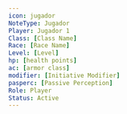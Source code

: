```yaml
---
icon: jugador
NoteType: Jugador
Player: Jugador 1
Class: [Class Name]
Race: [Race Name]
Level: [Level]
hp: [health points]
ac: [armor class]
modifier: [Initiative Modifier]
pasperc: [Passive Perception]
Role: Player
Status: Active
---
```

